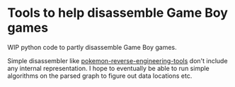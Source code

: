 # Tools to help disassemble Game Boy games #

WIP python code to partly disassemble Game Boy games.

Simple disassembler like [pokemon-reverse-engineering-tools](https://raw.githubusercontent.com/pret/pokemon-reverse-engineering-tools) don't include any internal representation.
I hope to eventually be able to run simple algorithms on the parsed graph to figure out data locations etc.